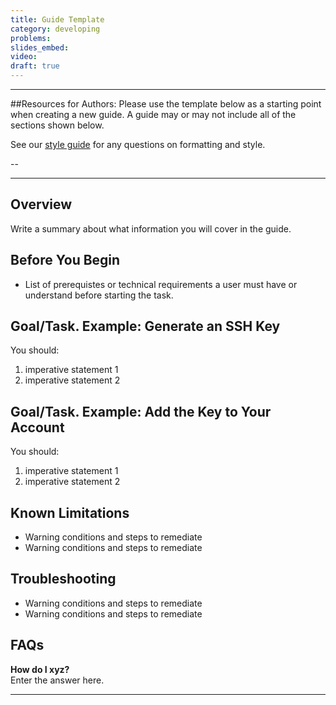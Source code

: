 ```yaml
---
title: Guide Template
category: developing
problems:
slides_embed:
video:
draft: true
---
```

---------------

##Resources for Authors:
Please use the template below as a starting point when creating a new guide. A guide may or may not include all of the sections shown below. 

See our [style guide](https://github.com/pantheon-systems/documentation/blob/master/style-guide.md) for any questions on formatting and style.

-- 
<hr>

## Overview 
Write a summary about what information you will cover in the guide. 

## Before You Begin
 -  List of prerequistes or technical requirements a user must have or understand before starting the task. 


## Goal/Task. Example: Generate an SSH Key

You should:
 1. imperative statement 1
 2. imperative statement 2

## Goal/Task. Example: Add the Key to Your Account 

You should:
 1. imperative statement 1
 2. imperative statement 2
 
## Known Limitations

 - Warning conditions and steps to remediate
 - Warning conditions and steps to remediate

## Troubleshooting

 - Warning conditions and steps to remediate
 - Warning conditions and steps to remediate

## FAQs

**How do I xyz?**  
Enter the answer here.


----

